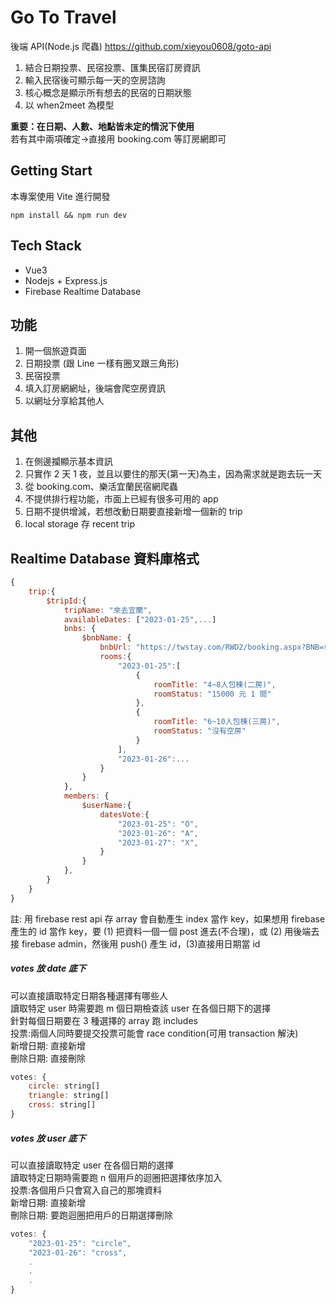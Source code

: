 # Go To Travel
後端 API(Node.js 爬蟲) https://github.com/xieyou0608/goto-api  
1. 結合日期投票、民宿投票、匯集民宿訂房資訊
2. 輸入民宿後可顯示每一天的空房諮詢
2. 核心概念是顯示所有想去的民宿的日期狀態
3. 以 when2meet 為模型

**重要：在日期、人數、地點皆未定的情況下使用**  
若有其中兩項確定→直接用 booking.com 等訂房網即可

## Getting Start
本專案使用 Vite 進行開發
```
npm install && npm run dev
```

## Tech Stack
- Vue3
- Nodejs + Express.js
- Firebase Realtime Database

## 功能
1. 開一個旅遊頁面
2. 日期投票 (跟 Line 一樣有圈叉跟三角形)
3. 民宿投票
4. 填入訂房網網址，後端會爬空房資訊
5. 以網址分享給其他人

## 其他
1. 在側邊攔顯示基本資訊
3. 只實作 2 天 1 夜，並且以要住的那天(第一天)為主，因為需求就是跑去玩一天  
4. 從 booking.com、樂活宜蘭民宿網爬蟲
6. 不提供排行程功能，市面上已經有很多可用的 app
7. 日期不提供增減，若想改動日期要直接新增一個新的 trip
6. local storage 存 recent trip 

## Realtime Database 資料庫格式
```javascript
{
    trip:{
        $tripId:{
            tripName: "來去宜蘭",
            availableDates: ["2023-01-25",...]
            bnbs: {
                $bnbName: {
                    bnbUrl: "https://twstay.com/RWD2/booking.aspx?BNB=shenzhou&OrderType=2",
                    rooms:{
                        "2023-01-25":[
                            {
                                roomTitle: "4~8人包棟(二房)",
                                roomStatus: "15000 元 1 間"
                            },
                            {
                                roomTitle: "6~10人包棟(三房)",
                                roomStatus: "沒有空房"
                            }
                        ],
                        "2023-01-26":...
                    }
                }
            },
            members: {
                $userName:{
                    datesVote:{
                        "2023-01-25": "O",
                        "2023-01-26": "A",
                        "2023-01-27": "X",
                    }
                }
            },
        }
    }
}
```
註: 用 firebase rest api 存 array 會自動產生 index 當作 key，如果想用 firebase 產生的 id 當作 key，要 (1) 把資料一個一個 post 進去(不合理)，或 (2) 用後端去接 firebase admin，然後用 push() 產生 id，(3)直接用日期當 id  

##### votes 放 date 底下
可以直接讀取特定日期各種選擇有哪些人  
讀取特定 user 時需要跑 m 個日期檢查該 user 在各個日期下的選擇  
針對每個日期要在 3 種選擇的 array 跑 includes  
投票:兩個人同時要提交投票可能會 race condition(可用 transaction 解決)  
新增日期: 直接新增  
刪除日期: 直接刪除
```javascript
votes: {
    circle: string[]
    triangle: string[]
    cross: string[]
}
```
##### votes 放 user 底下
可以直接讀取特定 user 在各個日期的選擇  
讀取特定日期時需要跑 n 個用戶的迴圈把選擇依序加入  
投票:各個用戶只會寫入自己的那塊資料  
新增日期: 直接新增  
刪除日期: 要跑迴圈把用戶的日期選擇刪除
```javascript
votes: {
    "2023-01-25": "circle",
    "2023-01-26": "cross",
    .
    .
    .
}
```